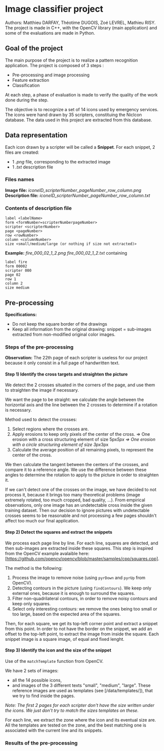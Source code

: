 # Image classifier project

Authors: Matthieu DARFAY, Théotime DUGOIS, Zoé LEVREL, Mathieu RISY.
The project is made in C++, with the OpenCV library (main application) and some of the evaluations are made in Python.

## Goal of the project
The main purpose of the project is to realize a pattern recognition application.
The project is composed of 3 steps :
- Pre-processing and image processing
- Feature extraction
- Classification

At each step, a phase of evaluation is made to verify the quality of the work done during the step.

The objective is to recognize a set of 14 icons used by emergency services. The icons were hand drawn by 35 scripters, constituing the Niclcon database. The data used in this project are extracted from this database.

## Data representation
Each icon drawn by a scripter will be called a **Snippet**.
For each snippet, 2 files are created:
- 1 *.png* file, corresponding to the extracted image
- 1 *.txt* description file

### Files names
**Image file:** *iconeID_scripterNumber_pageNumber_row_column.png*
**Description file:** *iconeID_scripterNumber_pageNumber_row_column.txt*

### Contents of description file
```
label <labelName>
form <formNumber=scripterNumberpageNumber>
scripter <scripterNumber>
page <pageNumber>
row <rowNumber>
column <columnNumber>
size <small/medium/large (or nothing if size not extracted)>
```

**Example:**
*fire\_000\_02\_1\_2.png*
*fire\_000\_02\_1_2.txt* containing
```
label fire
form 00002
scripter 000
page 02
row 1
column 2
size medium
```

## Pre-processing
**Specifications:**
* Do not keep the square border of the drawings
* Keep all information from the original drawing: snippet = sub-images extracted
from non-modified original color images.

### Steps of the pre-processing
**Observation:**
The 22th page of each scripter is useless for our project because it only consist in a full page of handwritten text.

#### Step 1) Identify the cross targets and straighten the picture
We detect the 2 crosses situated in the corners of the page, and use them to straighten the image if necessary. 

We want the page to be straight: we calculate the angle between the horizontal axis and the line between the 2 crosses to determine if a rotation is necessary.

Method used to detect the crosses:
1. Select regions where the crosses are.
2. Apply erosions to keep only pixels of the center of the cross.
	=> One erosion with a cross structuring element of size 5px*5px
	=> One erosion with a circle structuring element of size 3px*3px
3. Calculate the average position of all remaining pixels, to represent the center of the cross.


We then calculate the tangent between the centers of the crosses, and compare it to a reference angle. We use the difference between these angles to determine the rotation to apply to the picture in order to straighten it.

If we can't detect one of the crosses on the image, we have decided to not process it, because it brings too many theoretical problems (image extremely rotated, too much cropped, bad quality, ...). From empirical observations, only one image has an undetectable cross inside the given training dataset. 
Then our decision to ignore pictures with undetectable crosses seems to be reasonable and not processing a few pages shouldn't affect too much our final application.

#### Step 2) Detect the squares and extract the snippets
We process each page line by line.
For each line, squares are detected, and then sub-images are extracted inside these squares.
This step is inspired from the OpenCV example avalaible here: [https://github.com/opencv/opencv/blob/master/samples/cpp/squares.cpp].

The method is the following:
1. Process the image to remove noise (using `pyrDown` and `pyrUp` from OpenCV).
2. Detecting contours in the picture (using `findContours`). We keep only external ones, because it is enough to surround the squares.
3. Filter non-quadrilateral contours, in order to remove noisy contours and keep only squares.
4. Select only interesting contours: we remove the ones being too small or too large, based on the expected area of the squares.

Then, for each square, we get its top-left corner point and extract a snippet from this point. In order to not have the border on the snippet, we add an offset to the top-left point, to extract the image from inside the square.
Each snippet image is a square image, of equal and fixed lenght.

#### Step 3) Identify the icon and the size of the snippet
Use of the `matchTemplate` function from OpenCV.

We have 2 sets of images:
- all the 14 possible icons,
- and images of the 3 different texts "small", "medium", "large".
These reference images are used as templates (see [/data/templates/]), that we try to find inside the pages.

*Note:*
*The first 2 pages for each scripter don't have the size written under the icons. We just don't try to match the sizes templates on these.*

For each line, we extract the zone where the icon and its eventual size are.
All the templates are tested on the zone, and the best matching one is associated with the current line and its snippets.

### Results of the pre-processing




